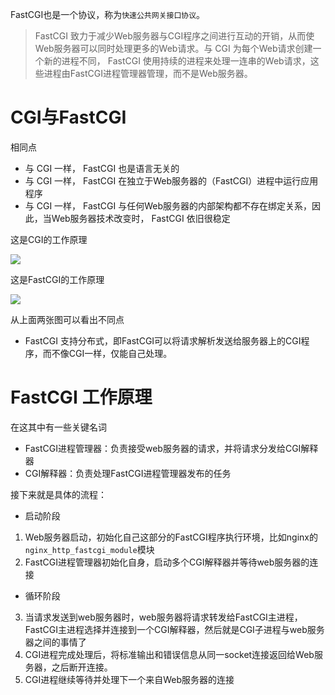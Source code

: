 FastCGI也是一个协议，称为`快速公共网关接口协议`。

> FastCGI 致力于减少Web服务器与CGI程序之间进行互动的开销，从而使Web服务器可以同时处理更多的Web请求。与 CGI 为每个Web请求创建一个新的进程不同， FastCGI 使用持续的进程来处理一连串的Web请求，这些进程由FastCGI进程管理器管理，而不是Web服务器。

# CGI与FastCGI

相同点

- 与 CGI 一样， FastCGI 也是语言无关的
- 与 CGI 一样， FastCGI 在独立于Web服务器的（FastCGI）进程中运行应用程序
- 与 CGI 一样， FastCGI 与任何Web服务器的内部架构都不存在绑定关系，因此，当Web服务器技术改变时， FastCGI 依旧很稳定

这是CGI的工作原理

![](http://oss-file-cache.oss-cn-shanghai.aliyuncs.com/1651552877_image.png)

这是FastCGI的工作原理

![](http://oss-file-cache.oss-cn-shanghai.aliyuncs.com/1651553514_image.png)

从上面两张图可以看出不同点

- FastCGI 支持分布式，即FastCGI可以将请求解析发送给服务器上的CGI程序，而不像CGI一样，仅能自己处理。

# FastCGI 工作原理

在这其中有一些关键名词

- FastCGI进程管理器：负责接受web服务器的请求，并将请求分发给CGI解释器
- CGI解释器：负责处理FastCGI进程管理器发布的任务

接下来就是具体的流程：

- 启动阶段

1. Web服务器启动，初始化自己这部分的FastCGI程序执行环境，比如nginx的`nginx_http_fastcgi_module`模块
2. FastCGI进程管理器初始化自身，启动多个CGI解释器并等待web服务器的连接

- 循环阶段

3. 当请求发送到web服务器时，web服务器将请求转发给FastCGI主进程，FastCGI主进程选择并连接到一个CGI解释器，然后就是CGI子进程与web服务器之间的事情了
4. CGI进程完成处理后，将标准输出和错误信息从同一socket连接返回给Web服务器，之后断开连接。
5. CGI进程继续等待并处理下一个来自Web服务器的连接